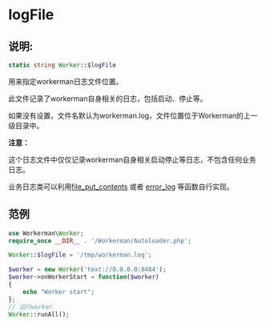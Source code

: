 # logFile
## 说明:
```php
static string Worker::$logFile
```

用来指定workerman日志文件位置。

此文件记录了workerman自身相关的日志，包括启动、停止等。

如果没有设置，文件名默认为workerman.log，文件位置位于Workerman的上一级目录中。

**注意：**

这个日志文件中仅仅记录workerman自身相关启动停止等日志，不包含任何业务日志。

业务日志类可以利用[file_put_contents](http://php.net/manual/zh/function.file-put-contents.php) 或者 [error_log](http://php.net/manual/zh/function.error-log.php) 等函数自行实现。

## 范例

```php
use Workerman\Worker;
require_once __DIR__ . '/Workerman/Autoloader.php';

Worker::$logFile = '/tmp/workerman.log';

$worker = new Worker('text://0.0.0.0:8484');
$worker->onWorkerStart = function($worker)
{
    echo "Worker start";
};
// 运行worker
Worker::runAll();
```

